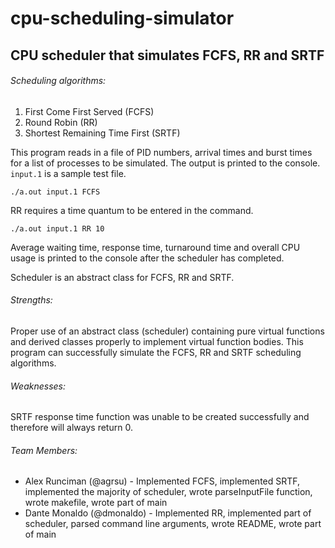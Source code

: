 # cpu-scheduling-simulator
## CPU scheduler that simulates FCFS, RR and SRTF

###### Scheduling algorithms:
1. First Come First Served (FCFS)
2. Round Robin (RR)
3. Shortest Remaining Time First (SRTF)

This program reads in a file of PID numbers, arrival times and burst times for a list of processes to be simulated. The output is printed to the console. `input.1` is a sample test file.

```
./a.out input.1 FCFS
```

RR requires a time quantum to be entered in the command.
```
./a.out input.1 RR 10
```

Average waiting time, response time, turnaround time and overall CPU usage is printed to the console after the scheduler has completed.

Scheduler is an abstract class for FCFS, RR and SRTF.

###### Strengths:
Proper use of an abstract class (scheduler) containing pure virtual functions and derived classes properly to implement virtual function bodies. This program can successfully simulate the FCFS, RR and SRTF scheduling algorithms.

###### Weaknesses:
SRTF response time function was unable to be created successfully and therefore will always return 0.

###### Team Members:
- Alex Runciman (@agrsu) - Implemented FCFS, implemented SRTF, implemented the majority of scheduler, wrote parseInputFile function,
wrote makefile, wrote part of main
- Dante Monaldo (@dmonaldo) - Implemented RR, implemented part of scheduler, parsed command line arguments, wrote README,
wrote part of main
